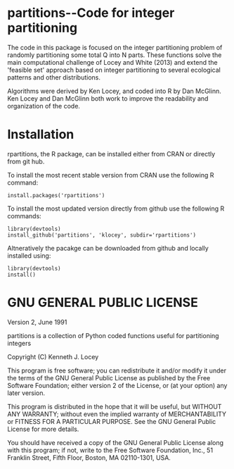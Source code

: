 partitions--Code for integer partitioning
=========================================

The code in this package is focused on the integer partitioning problem of randomly partitioning
some total Q into N parts. These functions solve the main computational challenge of Locey and White (2013)
and extend the 'feasible set' approach based on integer partitioning to several ecological patterns and 
other distributions. 


Algorithms were derived by Ken Locey, and coded into R by Dan McGlinn. Ken Locey and Dan McGlinn both work to improve the readability
and organization of the code.

Installation
============
rpartitions, the R package, can be installed either from CRAN or directly from git hub. 

To install the most recent stable version from CRAN use the following R command:

    install.packages('rpartitions')
    
To install the most updated version directly from github use the following R commands:

    library(devtools)
    install_github('partitions', 'klocey', subdir='rpartitions')

Altneratively the pacakge can be downloaded from github and locally installed using:

    library(devtools)
    install()

GNU GENERAL PUBLIC LICENSE
==========================
Version 2, June 1991

partitions is a collection of Python coded functions useful for
partitioning integers

Copyright (C) Kenneth J. Locey

This program is free software; you can redistribute it and/or
modify it under the terms of the GNU General Public License
as published by the Free Software Foundation; either version 2
of the License, or (at your option) any later version.

This program is distributed in the hope that it will be useful,
but WITHOUT ANY WARRANTY; without even the implied warranty of
MERCHANTABILITY or FITNESS FOR A PARTICULAR PURPOSE.  See the
GNU General Public License for more details.

You should have received a copy of the GNU General Public License
along with this program; if not, write to the Free Software
Foundation, Inc., 51 Franklin Street, Fifth Floor, Boston, MA  02110-1301, USA.


